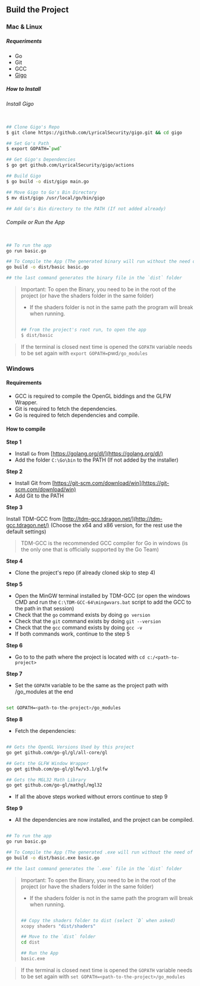 ## Build the Project

### Mac & Linux

##### Requeriments

- Go
- Git
- GCC
- [Gigo](https://github.com/LyricalSecurity/gigo)

##### How to Install

###### Install Gigo

```bash

## Clone Gigo's Repo
$ git clone https://github.com/LyricalSecurity/gigo.git && cd gigo

## Set Go's Path
$ export GOPATH=`pwd`

## Get Gigo's Dependencies
$ go get github.com/LyricalSecurity/gigo/actions

## Build Gigo
$ go build -o dist/gigo main.go

## Move Gigo to Go's Bin Directory
$ mv dist/gigo /usr/local/go/bin/gigo

## Add Go's Bin directory to the PATH (If not added already)


```

###### Compile or Run the App

```bash

## To run the app
go run basic.go

## To Compile the App (The generated binary will run without the need of having installed go, gcc or git)
go build -o dist/basic basic.go

## the last command generates the binary file in the `dist` folder

```

> Important: To open the Binary, you need to be in the root of the project (or have the shaders folder in the same folder)
> - If the shaders folder is not in the same path the program will break when running.
>
> ```bash
> 
> ## from the project's root run, to open the app
> $ dist/basic
>
> ```

> If the terminal is closed next time is opened the `GOPATH` variable needs to be set again with `export GOPATH=`pwd`/go_modules`


### Windows

#### Requirements

- GCC is required to compile the OpenGL biddings and the GLFW Wrapper.
- Git is required to fetch the dependencies.
- Go is required to fetch dependencies and compile.

#### How to compile

**Step 1**

- Install `Go` from [https://golang.org/dl/](https://golang.org/dl/)
- Add the folder `C:\Go\bin` to the PATH (If not added by the installer)

**Step 2**

- Install Git from [https://git-scm.com/download/win](https://git-scm.com/download/win)
- Add Git to the PATH

**Step 3**

Install TDM-GCC from [http://tdm-gcc.tdragon.net/](http://tdm-gcc.tdragon.net/) (Choose the x64 and x86 version, for the rest use the default settings)

> TDM-GCC is the recommended GCC compiler for Go in windows (is the only one that is officially supported by the Go Team)

**Step 4**

- Clone the project's repo (if already cloned skip to step 4)

**Step 5**

- Open the MinGW terminal installed by TDM-GCC (or open the windows CMD and run the `C:\TDM-GCC-64\mingwvars.bat` script to add the GCC to the path in that session)
- Check that the `go` command exists by doing `go version`
- Check that the `git` command exists by doing `git --version`
- Check that the `gcc` command exists by doing `gcc -v`
- If both commands work, continue to the step 5

**Step 6**

- Go to to the path where the project is located with `cd c:/<path-to-project>`

**Step 7**

- Set the `GOPATH` variable to be the same as the project path with /go_modules at the end 

```bash

set GOPATH=<path-to-the-project>/go_modules

```

**Step 8**

- Fetch the dependencies:

```bash

## Gets the OpenGL Versions Used by this project
go get github.com/go-gl/gl/all-core/gl

## Gets the GLFW Window Wrapper
go get github.com/go-gl/glfw/v3.1/glfw

## Gets the MGL32 Math Library
go get github.com/go-gl/mathgl/mgl32

```

- If all the above steps worked without errors continue to step 9

**Step 9**

- All the dependencies are now installed, and the project can be compiled.

```bash

## To run the app
go run basic.go

## To Compile the App (The generated .exe will run without the need of having installed go, gcc or git)
go build -o dist/basic.exe basic.go

## the last command generates the `.exe` file in the `dist` folder

```

> Important: To open the Binary, you need to be in the root of the project (or have the shaders folder in the same folder)
> - If the shaders folder is not in the same path the program will break when running.
>
> ```bash
> 
> ## Copy the shaders folder to dist (select `D` when asked)
> xcopy shaders "dist/shaders" 
> 
> ## Move to the `dist` folder
> cd dist
> 
> ## Run the App
> basic.exe
>
> ```

> If the terminal is closed next time is opened the `GOPATH` variable needs to be set again with `set GOPATH=<path-to-the-project>/go_modules`

